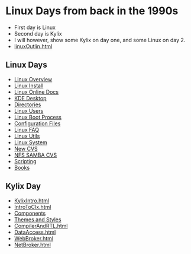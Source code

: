 ﻿# Linux Days from back in the 1990s

*   First day is Linux
*   Second day is Kylix
*   I will however, show some Kylix on day one, and some Linux on day 2.
*   [linuxOutlin.html](LinuxOutline.html)

## Linux Days

*   [Linux Overview](LinuxOverview.html)
*   [Linux Install](LinuxInstall.html)
*   [Linux Online Docs](LinuxDocs.html)
*   [KDE Desktop](LinuxKDE.html)
*   [Directories](LinuxDirs.html)
*   [Linux Users](LinuxUsers.html)
*   [Linux Boot Process](LinuxBoot.html)
*   [Configuration Files](LinuxConfigFiles.html)
*   [Linux FAQ](LinuxFAQ.html)
*   [Linux Utils](LinuxUtils.html)
*   [Linux System](LinuxSystem.html)
*   [New CVS](../cvsDocs.html)
*   [NFS SAMBA CVS](LinuxNFSSambaCVS.html)
*   [Scripting](LinuxScript.html)
*   [Books](LinuxBooks.html)

## Kylix Day

*   [KylixIntro.html](../Kylix/KylixIntro.html)
*   [IntroToClx.html](../Kylix/KylixIntroToClx.html)
*   [Components](../Kylix/KylixComps.html)
*   [Themes and Styles](../Kylix/KylixThemes.html)
*   [CompilerAndRTL.html](../Kylix/KylixCompilerAndRTL.html)
*   [DataAccess.html](../Kylix/KylixDataAccess.html)
*   [WebBroker.html](../Kylix/KylixWebBroker.html)
*   [NetBroker.html](../Kylix/KylixNetBroker.html)
